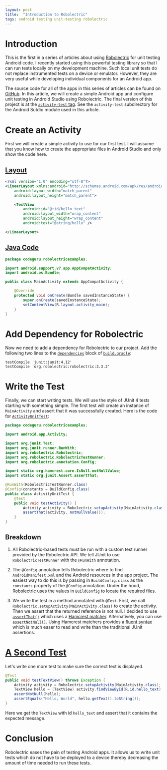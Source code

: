 ```yaml
---
layout: post
title:  "Introduction to Robolectric"
tags: android testing unit-testing robolectric
---
```

Introduction
==

This is the first in a series of articles about using [Robolectric][5] for unit testing Android code. I recently started using this powerful testing library so that I can run tests locally on my development machine. Such local unit tests do not replace instrumented tests on a device or emulator. However, they are very useful while developing individual components for an Android app.

The source code for all of the apps in this series of articles can be found on [GitHub][1]. In this article, we will create a simple Android app and configure unit testing in Android Studio using Robolectric. The final version of this project is at the [`activity-test` tag][2]. See the `activity-test` subdirectory for the Android Sutdio module used in this article.

Create an Activity
==

First we will create a simple activity to use for our first test. I will assume that you know how to create the appropriate files in Android Studio and only show the code here.

[Layout][3]
--

```xml
<?xml version="1.0" encoding="utf-8"?>
<LinearLayout xmlns:android="http://schemas.android.com/apk/res/android"
    android:layout_width="match_parent"
    android:layout_height="match_parent">

    <TextView
        android:id="@+id/hello_text"
        android:layout_width="wrap_content"
        android:layout_height="wrap_content"
        android:text="@string/hello" />

</LinearLayout>
```

[Java Code][4]
--

```java
package codeguru.robolectricexamples;

import android.support.v7.app.AppCompatActivity;
import android.os.Bundle;

public class MainActivity extends AppCompatActivity {

    @Override
    protected void onCreate(Bundle savedInstanceState) {
        super.onCreate(savedInstanceState);
        setContentView(R.layout.activity_main);
    }
}
```

Add Dependency for Robolectric
==

Now we need to add a dependency for Robolectric to our project. Add the following two lines to the [`dependencies`][6] block of [`build.gradle`][7]:

    testCompile 'junit:junit:4.12'
    testCompile 'org.robolectric:robolectric:3.3.2'

Write the Test
==

Finally, we can start writing tests. We will use the style of JUnit 4 tests starting with something simple. The first test will create an instance of `MainActivity` and assert that it was successfully created. Here is the code for [`ActivityUnitTest`][8]:

```java
package codeguru.robolectricexamples;

import android.app.Activity;

import org.junit.Test;
import org.junit.runner.RunWith;
import org.robolectric.Robolectric;
import org.robolectric.RobolectricTestRunner;
import org.robolectric.annotation.Config;

import static org.hamcrest.core.IsNull.notNullValue;
import static org.junit.Assert.assertThat;

@RunWith(RobolectricTestRunner.class)
@Config(constants = BuildConfig.class)
public class ActivityUnitTest {
    @Test
    public void testActivity() {
        Activity activity = Robolectric.setupActivity(MainActivity.class);
        assertThat(activity, notNullValue());
    }
}
```

Breakdown
--

1. All Robolectric-based tests must be run with a custom test runner provided by the Robolectric API. We tell JUnit to use `RobolectricTestRunner` with the `@RunWith` annotation.

2. The `@Config` annotation tells Robolectric where to find `AndroidManifest.xml` and the Android resources in the app project. The easiest way to do this is by passing in `BuildConfig.class` as the `constants` property of the `@Config` annotation. Under the hood, Robolectric uses the values in `BuildConfig` to locate the required files.

3. We write the test in a method annotated with `@Test`. First, we call `Robolectric.setupActivity(MainActivity.class)` to create the activity. Then we assert that the returned reference is not null. I decided to use [`assertThat()`][10] which uses a [Hamcrest matcher][9]. Alternatively, you can use [`assertNotNull()`][11]. Using Hamcrest matchers provides a [fluent syntax][12] which is much easer to read and write than the traditional JUnit assertions.

[A Second Test][13]
==

Let's write one more test to make sure the correct text is displayed.

```java
@Test
public void testTextView() throws Exception {
    Activity activity = Robolectric.setupActivity(MainActivity.class);
    TextView hello = (TextView) activity.findViewById(R.id.hello_text);
    assertNotNull(hello);
    assertEquals("Hello, World", hello.getText().toString());
}
```

Here we get the `TextView` with id `hello_text` and assert that it contains the expected message.

Conclusion
==

Robolectric eases the pain of testing Android apps. It allows us to write unit tests which do not have to be deployed to a device thereby decreasing the amount of time needed to run these tests.

[1]:https://github.com/codeguru42/robolectric-examples
[2]:https://github.com/codeguru42/robolectric-examples/tree/activity-test
[3]:https://github.com/codeguru42/robolectric-examples/blob/activity-test/activity-test/src/main/res/layout/activity_main.xml
[4]:https://github.com/codeguru42/robolectric-examples/blob/activity-test/activity-test/src/main/java/codeguru/robolectricexamples/MainActivity.java
[5]:http://robolectric.org/
[6]:https://github.com/codeguru42/robolectric-examples/blob/activity-test/activity-test/build.gradle#L22-L32
[7]:https://github.com/codeguru42/robolectric-examples/blob/activity-test/activity-test/build.gradle
[8]:https://github.com/codeguru42/robolectric-examples/blob/activity-test/activity-test/src/test/java/codeguru/robolectricexamples/ActivityUnitTest.java
[9]:http://hamcrest.org/JavaHamcrest/
[10]:http://junit.org/junit4/javadoc/latest/org/junit/Assert.html#assertThat(T,%20org.hamcrest.Matcher)
[11]:http://junit.org/junit4/javadoc/latest/org/junit/Assert.html#assertNotNull(java.lang.Object)
[12]:https://en.wikipedia.org/wiki/Fluent_interface
[13]:https://github.com/codeguru42/robolectric-examples/blob/activity-test/activity-test/src/test/java/codeguru/robolectricexamples/ActivityUnitTest.java#L24-L30
